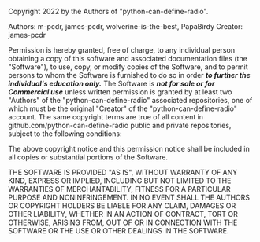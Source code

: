 Copyright 2022 by the Authors of "python-can-define-radio".

Authors: m-pcdr, james-pcdr, wolverine-is-the-best, PapaBirdy
Creator: james-pcdr

Permission is hereby granted, free of charge, to any individual person obtaining a copy of this software and associated documentation files (the "Software"), to use, copy, or modify copies of the Software, and to permit persons to whom the Software is furnished to do so in order **_to further the individual's education only._** The Software is **_not for sale or for Commercial use_** unless written permission is granted by at least two "Authors" of the "python-can-define-radio" associated repositories, one of which must be the original "Creator" of the "python-can-define-radio" account. The same copyright terms are true of all content in github.com/python-can-define-radio public and private repositories, subject to the following conditions:

The above copyright notice and this permission notice shall be included in all copies or substantial portions of the Software.

THE SOFTWARE IS PROVIDED "AS IS", WITHOUT WARRANTY OF ANY KIND, EXPRESS OR
IMPLIED, INCLUDING BUT NOT LIMITED TO THE WARRANTIES OF MERCHANTABILITY,
FITNESS FOR A PARTICULAR PURPOSE AND NONINFRINGEMENT. IN NO EVENT SHALL THE
AUTHORS OR COPYRIGHT HOLDERS BE LIABLE FOR ANY CLAIM, DAMAGES OR OTHER
LIABILITY, WHETHER IN AN ACTION OF CONTRACT, TORT OR OTHERWISE, ARISING FROM,
OUT OF OR IN CONNECTION WITH THE SOFTWARE OR THE USE OR OTHER DEALINGS IN THE
SOFTWARE.
